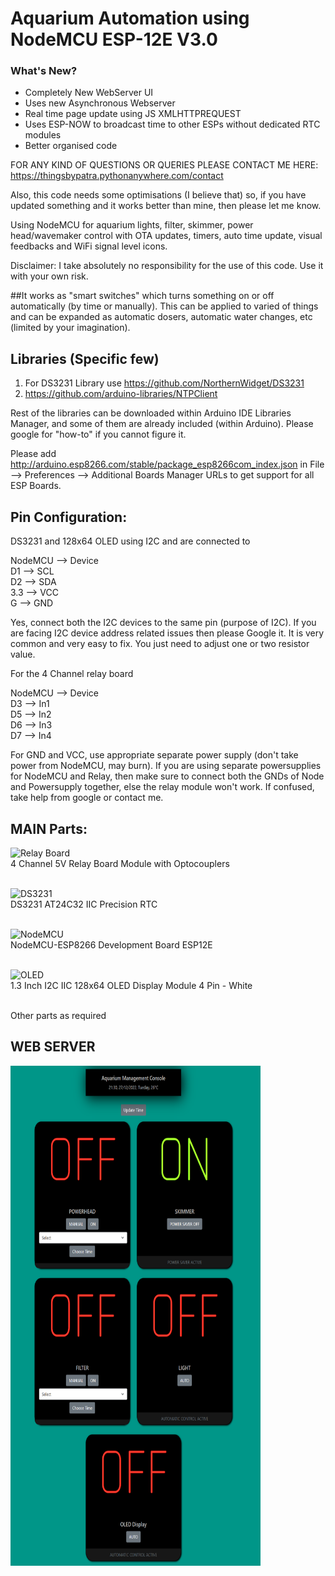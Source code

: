 # Aquarium Automation using NodeMCU ESP-12E V3.0

### What's New?
* Completely New WebServer UI
* Uses new Asynchronous Webserver
* Real time page update using JS XMLHTTPREQUEST
* Uses ESP-NOW to broadcast time to other ESPs without dedicated RTC modules
* Better organised code

FOR ANY KIND OF QUESTIONS OR QUERIES PLEASE CONTACT ME HERE: https://thingsbypatra.pythonanywhere.com/contact

Also, this code needs some optimisations (I believe that) so, if you have updated something and it works better than mine, then please let me know.

Using NodeMCU for aquarium lights, filter, skimmer, power head/wavemaker control with OTA updates, timers, auto time update, visual feedbacks and WiFi signal level icons.

Disclaimer: I take absolutely no responsibility for the use of this code. Use it with your own risk.

##It works as "smart switches" which turns something on or off automatically (by time or manually). This can be applied to varied of things and can be expanded as automatic dosers, automatic water changes, etc (limited by your imagination).
## Libraries (Specific few)
1. For DS3231 Library use https://github.com/NorthernWidget/DS3231
2. https://github.com/arduino-libraries/NTPClient

Rest of the libraries can be downloaded within Arduino IDE Libraries Manager, and some of them are already included (within Arduino). Please google for "how-to" if you cannot figure it.

Please add http://arduino.esp8266.com/stable/package_esp8266com_index.json in File --> Preferences --> Additional Boards Manager URLs to get support for all ESP Boards.

## Pin Configuration:

DS3231 and 128x64 OLED using I2C and are connected to

NodeMCU --> Device <br/>
D1 --> SCL <br/>
D2 --> SDA <br/>
3.3 --> VCC <br/>
G --> GND <br/>

Yes, connect both the I2C devices to the same pin (purpose of I2C). If you are facing I2C device address related issues then please Google it. It is very common and very easy to fix. You just need to adjust one or two resistor value.

For the 4 Channel relay board

NodeMCU --> Device <br/>
D3 --> In1 <br/>
D5 --> In2 <br/>
D6 --> In3 <br/>
D7 --> In4 <br/>

For GND and VCC, use appropriate separate power supply (don't take power from NodeMCU, may burn). If you are using separate powersupplies for NodeMCU and Relay, then make sure to connect both the GNDs of Node and Powersupply together, else the relay module won't work. If confused, take help from google or contact me.

## MAIN Parts: <br/>
<img src="https://m.media-amazon.com/images/I/71TWos73PrL._SL1100_.jpg" alt="Relay Board" width="200" height="200"> <br/>
4 Channel 5V Relay Board Module with Optocouplers <br/><br/>

<img src="https://m.media-amazon.com/images/I/41RP9FjC+jL.jpg" alt="DS3231" width="200" height="200"> <br/>
DS3231 AT24C32 IIC Precision RTC <br/><br/>

<img src="https://m.media-amazon.com/images/I/51lIrI5vnQL.jpg" alt="NodeMCU" width="200" height="200"> <br/>
NodeMCU-ESP8266 Development Board ESP12E <br/><br/>

<img src="https://www.electronicscomp.com/image/cache/catalog/13-inch-i2c-iic-oled-display-module-4pin-white-800x800.jpg" alt="OLED" width="200" height="200"> <br/>
1.3 Inch I2C IIC 128x64 OLED Display Module 4 Pin - White <br/><br/>

Other parts as required

## WEB SERVER

<img src="https://github.com/chikne97/Smart-Aquarium-V3.0/blob/main/demo2.png" alt="OLED" width="400" height="800"> <br/>
